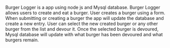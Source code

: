 Burger Logger is a app using node js and Mysql database. Burger Logger allows users to create and eat a burger.
User creates a burger using a form. When submitting or creating a burger the app will update the database and create a new entry.
User can select the new created burger or any other burger from the list and devour it.
Once the selected burger is devoured, Mysql database will update with what burger has been devoured and what burgers remain.
